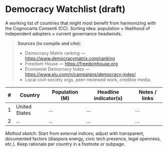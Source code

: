 <!-- status: stub; target: 150+ words -->
<!-- status: stub; target: 150+ words -->
<!-- status: stub; target: 150+ words -->
<!-- status: stub; target: 150+ words -->
<!-- status: stub; target: 150+ words -->
<!-- status: stub; target: 150+ words -->
<!-- status: stub; target: 150+ words -->
# Democracy Watchlist (draft)

A working list of countries that might most benefit from harmonizing with the Cognocarta Consenti (CC).
Sorting idea: population × likelihood of independent adopters × current governance headwinds.

> **Sources (to compile and cite):**
> - Democracy Matrix ranking — https://www.democracymatrix.com/ranking
> - Freedom House — https://freedomhouse.org
> - Economist Democracy Index — https://www.eiu.com/n/campaigns/democracy-index/
> - Local civil-society orgs, peer-reviewed work, credible media.

| # | Country | Population (M) | Headline indicator(s) | Notes / links |
|---|---------|-----------------|-----------------------|---------------|
| 1 | United States | … | … | … |
| 2 | … | … | … | … |

*Method sketch:* Start from external indices; adjust with transparent, documented factors (diaspora energy, civic tech presence, legal openness, etc.). Keep rationale per country in a footnote or subpage.








